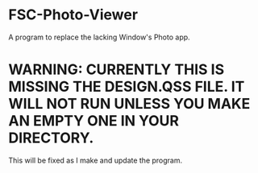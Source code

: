 # FSC-Photo-Viewer
A program to replace the lacking Window's Photo app.

# WARNING: CURRENTLY THIS IS MISSING THE DESIGN.QSS FILE. IT WILL NOT RUN UNLESS YOU MAKE AN EMPTY ONE IN YOUR DIRECTORY.
This will be fixed as I make and update the program.
